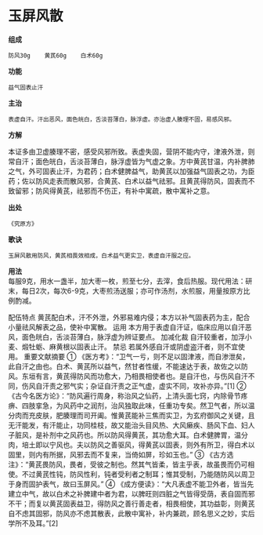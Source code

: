 # 玉屏风散
**组成**  

    防风30g    黄芪60g    白术60g
**功能**  

    益气固表止汗
**主治**  

    表虚自汗。汗出恶风，面色㿠白，舌淡苔薄白，脉浮虚。亦治虚人腠理不固，易感风邪。
**方解**  

本证多由卫虚腠理不密，感受风邪所致。表虚失固，营阴不能内守，津液外泄，则常自汗；面色㿠白，舌淡苔薄白，脉浮虚皆为气虚之象。方中黄芪甘温，内补脾肺之气，外可固表止汗，为君药；白术健脾益气，助黄芪以加强益气固表之功，为臣药；佐以防风走表而散风邪，合黄芪、白术以益气祛邪。且黄芪得防风，固表而不致留邪；防风得黄芪，祛邪而不伤正，有补中寓疏，散中寓补之意。  

**出处**

    《究原方》 
**歌诀**  

    玉屏风散用防风，黄芪相畏效相成，白术益气更实卫，表虚自汗服之应。

**用法**  
每服9克，用水一盏半，加大枣一枚，煎至七分，去滓，食后热服。现代用法：研末，每日2次，每次6-9克，大枣煎汤送服；亦可作汤剂，水煎服，用量按原方比例酌减。



配伍特点
黄芪配白术，汗不外泄，外邪易难内侵；本方以补气固表药为主，配合小量祛风解表之品，使补中寓散。
运用
本方用于表虚自汗证，临床应用以自汗恶风，面色㿠白，舌淡苔薄白，脉浮虚为辨证要点。
加减化裁
自汗较重者，加浮小麦、煅牡蛎、麻黄根以固表止汗。
禁忌
若属外感自汗或阴虚盗汗者，则不宜使用。
重要文献摘要
① 《医方考》：“卫气一亏，则不足以固津液，而自渗泄矣，此自汗之由也。白术、黄芪所以益气，然甘者性缓，不能速达于表，故佐之以防风。东垣有言，黄芪得防风而功愈大，乃相畏相使者也。是自汗也，与伤风自汗不同，伤风自汗责之邪气实；杂证自汗责之正气虚，虚实不同，攻补亦异。”[1] 
② 《古今名医方论》：“防风遍行周身，称治风之仙药，上清头面七窍，内除骨节疼痹、四肢挛急，为风药中之润剂，治风独取此味，任重功专矣。然卫气者，所以温分肉而充皮肤，肥腠理而司开阖。惟黄芪能补三焦而实卫，为玄府御风之关键，且无汗能发，有汗能止，功同桂枝，故又能治头目风热、大风癞疾、肠风下血、妇人子脏风，是补剂中之风药也。所以防风得黄芪，其功愈大耳。白术健脾胃，温分肉，培土即以宁风也。夫以防风之善驱风，得黄芪以固表，则外有所卫，得白术以固里，则内有所据，风邪去而不复来，当倚如屏，珍如玉也。”
③ 《古方选注》：“黄芪畏防风，畏者，受彼之制也。然其气皆柔，皆主乎表，故虽畏而仍可相使。不过黄芪性钝，防风性利，钝者受利者之制耳；惟其受制，乃能随防风以周卫于身而固护表气，故曰玉屏风。”
④ 《成方便读》：“大凡表虚不能卫外者，皆当先建立中气，故以白术之补脾建中者为君，以脾旺则四脏之气皆得受荫，表自固而邪不干；而复以黄芪固表益卫，得防风之善行善走者，相畏相使，其功益彰，则黄芪自不虑其固邪，防风亦不虑其散表，此散中寓补，补内兼疏，顾名思义之妙，实后学所不及耳。”[2] 